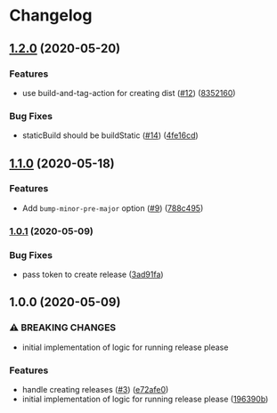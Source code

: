 # Changelog

## [1.2.0](https://www.github.com/bcoe/release-please-action/compare/v1.1.0...v1.2.0) (2020-05-20)


### Features

* use build-and-tag-action for creating dist ([#12](https://www.github.com/bcoe/release-please-action/issues/12)) ([8352160](https://www.github.com/bcoe/release-please-action/commit/83521609fe05585dab4e2aa1dbaaf8c4f85ce3c2))


### Bug Fixes

* staticBuild should be buildStatic ([#14](https://www.github.com/bcoe/release-please-action/issues/14)) ([4fe16cd](https://www.github.com/bcoe/release-please-action/commit/4fe16cde13dddf21297d5e85f1b95973322c283e))

## [1.1.0](https://www.github.com/bcoe/release-please-action/compare/v1.0.1...v1.1.0) (2020-05-18)


### Features

* Add `bump-minor-pre-major` option ([#9](https://www.github.com/bcoe/release-please-action/issues/9)) ([788c495](https://www.github.com/bcoe/release-please-action/commit/788c495e2607702ce5ab41e9e246161d07fe8854))

### [1.0.1](https://www.github.com/bcoe/release-please-action/compare/v1.0.0...v1.0.1) (2020-05-09)


### Bug Fixes

* pass token to create release ([3ad91fa](https://www.github.com/bcoe/release-please-action/commit/3ad91fa6cb8cf2c05464672da14cbea65555e5a2))

## 1.0.0 (2020-05-09)


### ⚠ BREAKING CHANGES

* initial implementation of logic for running release please

### Features

* handle creating releases ([#3](https://www.github.com/bcoe/release-please-action/issues/3)) ([e72afe0](https://www.github.com/bcoe/release-please-action/commit/e72afe059a2eae50d319b3a4cee2a31479886fe8))
* initial implementation of logic for running release please ([196390b](https://www.github.com/bcoe/release-please-action/commit/196390b8667a14c2ab16f53ba086c11afee28327))
